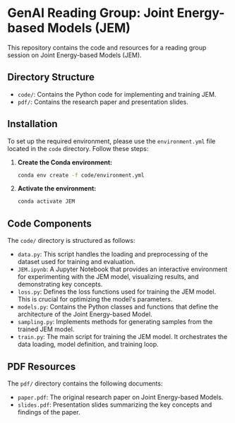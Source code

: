 # GenAI Reading Group: Joint Energy-based Models (JEM)

This repository contains the code and resources for a reading group session on Joint Energy-based Models (JEM).

## Directory Structure

- `code/`: Contains the Python code for implementing and training JEM.
- `pdf/`: Contains the research paper and presentation slides.

## Installation

To set up the required environment, please use the `environment.yml` file located in the `code` directory. Follow these steps:

1.  **Create the Conda environment:**
    ```bash
    conda env create -f code/environment.yml
    ```

2.  **Activate the environment:**
    ```bash
    conda activate JEM
    ```

## Code Components

The `code/` directory is structured as follows:

- `data.py`: This script handles the loading and preprocessing of the dataset used for training and evaluation.
- `JEM.ipynb`: A Jupyter Notebook that provides an interactive environment for experimenting with the JEM model, visualizing results, and demonstrating key concepts.
- `loss.py`: Defines the loss functions used for training the JEM model. This is crucial for optimizing the model's parameters.
- `models.py`: Contains the Python classes and functions that define the architecture of the Joint Energy-based Model.
- `sampling.py`: Implements methods for generating samples from the trained JEM model.
- `train.py`: The main script for training the JEM model. It orchestrates the data loading, model definition, and training loop.

## PDF Resources

The `pdf/` directory contains the following documents:

- `paper.pdf`: The original research paper on Joint Energy-based Models.
- `slides.pdf`: Presentation slides summarizing the key concepts and findings of the paper.
